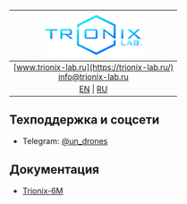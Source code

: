 | ![logo](/documentation/logo_nav.png) |
| :---: |
| [www.trionix-lab.ru](https://trionix-lab.ru/) <br/> [info@trionix-lab.ru](mailto:info@trionix-lab.ru) |
| [EN](README.md) \| [RU](README_RU.md) |

## Техподдержка и соцсети
* Telegram: [@un_drones](https://t.me/un_drones)

## Документация
* [Trionix-6M](https://trionix-lab.ru/project-pers/2/)

<!-- ## Media, educational project and other things-->